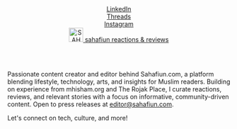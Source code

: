 <!-- Social Links Section -->
<div style="text-align:center; margin-bottom: 30px;">
  <a href="https://www.linkedin.com/in/mhisham" target="_blank" style="margin: 0 10px;">
    LinkedIn
  </a> <br>
  <a href="https://www.threads.net/@mhishamsg" target="_blank" style="margin: 0 10px;">
    Threads
  </a> <br>
    <a href="https://instagram.com/mhishamsg" target="_blank" style="margin: 0 10px;">
    Instagram
  </a> <br>
  <a href="https://sahafiun.com" target="_blank" style="margin: 0 10px;"><img src="https://sahafiun.com/wp-content/uploads/2023/03/cropped-mhlshamsg-1-scaled-1.webp" alt="SAHAFIUN" width="32" height="32"> sahafiun reactions & reviews
    
  </a> <br>
</div>

Passionate content creator and editor behind Sahafiun.com, a platform blending lifestyle, technology, arts, and insights for Muslim readers. Building on experience from mhisham.org and The Rojak Place, I curate reactions, reviews, and relevant stories with a focus on informative, community-driven content. Open to press releases at <editor@sahafiun.com>.

Let's connect on tech, culture, and more!

